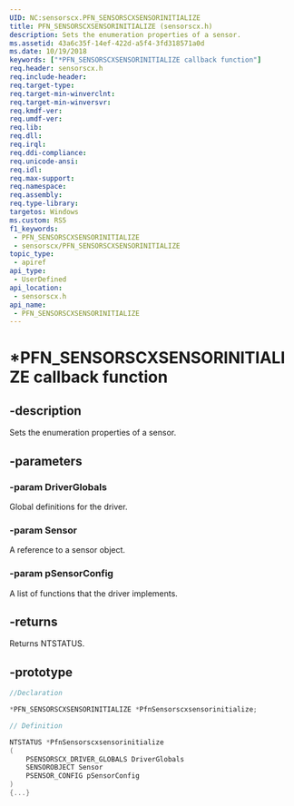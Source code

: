 ```yaml
---
UID: NC:sensorscx.PFN_SENSORSCXSENSORINITIALIZE
title: PFN_SENSORSCXSENSORINITIALIZE (sensorscx.h)
description: Sets the enumeration properties of a sensor.
ms.assetid: 43a6c35f-14ef-422d-a5f4-3fd318571a0d
ms.date: 10/19/2018
keywords: ["*PFN_SENSORSCXSENSORINITIALIZE callback function"]
req.header: sensorscx.h
req.include-header: 
req.target-type: 
req.target-min-winverclnt: 
req.target-min-winversvr: 
req.kmdf-ver: 
req.umdf-ver: 
req.lib: 
req.dll: 
req.irql: 
req.ddi-compliance: 
req.unicode-ansi: 
req.idl: 
req.max-support: 
req.namespace: 
req.assembly: 
req.type-library: 
targetos: Windows
ms.custom: RS5
f1_keywords:
 - PFN_SENSORSCXSENSORINITIALIZE
 - sensorscx/PFN_SENSORSCXSENSORINITIALIZE
topic_type:
 - apiref
api_type:
 - UserDefined
api_location:
 - sensorscx.h
api_name:
 - PFN_SENSORSCXSENSORINITIALIZE
---
```


# *PFN_SENSORSCXSENSORINITIALIZE callback function


## -description

Sets the enumeration properties of a sensor.

## -parameters

### -param DriverGlobals

Global definitions for the driver.

### -param Sensor

A reference to a sensor object.

### -param pSensorConfig

A list of functions that the driver implements.

## -returns

Returns NTSTATUS.

## -prototype

```cpp
//Declaration

*PFN_SENSORSCXSENSORINITIALIZE *PfnSensorscxsensorinitialize; 

// Definition

NTSTATUS *PfnSensorscxsensorinitialize 
(
	PSENSORSCX_DRIVER_GLOBALS DriverGlobals
	SENSOROBJECT Sensor
	PSENSOR_CONFIG pSensorConfig
)
{...}

```

